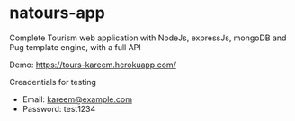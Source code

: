 # natours-app

Complete Tourism web application with NodeJs, expressJs, mongoDB and Pug template engine, with a full API

Demo: https://tours-kareem.herokuapp.com/

Creadentials for testing

  - Email: kareem@example.com
  - Password: test1234



